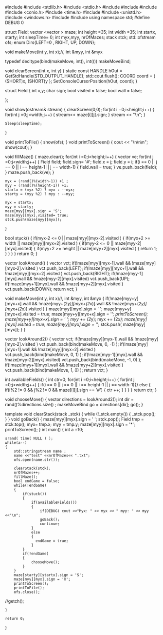 #include <iostream>
#include <stdlib.h>
#include <stdio.h>
#include <vector>
#include <stack>
#include <cstdio>
#include <conio.h>
#include <time.h>
#include <functional>
#include <unistd.h>
#include <windows.h>
#include <fstream>
#include <sstream>
using namespace std;
#define DEBUG 0

struct Field;
vector <vector<Field> > maze;
int height =35;
int width =35;
int startx, starty;
int sleepTime= 0;
int myx,myy, nrOfMazes;
stack<Field> stck;
std::ofstream ofs;
enum Dirs{LEFT=0 , RIGHT, UP, DOWN};

void makeMove(int y, int x);//, int &myy, int &myx

typedef decltype(bind(makeMove, int(), int())) makeMoveBind;

void clearScreen(int x, int y)
{
    static const HANDLE hOut = GetStdHandle(STD_OUTPUT_HANDLE);
    std::cout.flush();
    COORD coord = { (SHORT)x, (SHORT)y };
    SetConsoleCursorPosition(hOut, coord);
}

struct Field
{
    int x,y;
    char sign;
    bool visited = false;
    bool wall = false;

};


void show(ostream& stream)
{
    clearScreen(0,0);
    for(int i =0;i<height;i++)
    {
        for(int j =0;j<width;j++)
        {
          stream<< maze[i][j].sign;
        }
        stream << "\n";
    }

    Sleep(sleepTime);

}

void printToFile()
{
    show(ofs);
}
void printToScreen()
{
    cout << "\n\n\n";
    show(cout);
}

void fillMaze()
{
    maze.clear();
    for(int i =0;i<height;i++)
    {
        vector<Field> ve;
        for(int j =0;j<width;j++)
        {
            Field field;
            field.sign= '#';
            field.x = j;
            field.y = i;
            if(i == 0 || j == 0 || i == height-1 || j == width-1)
            {
                field.wall = true;
            }
            ve.push_back(field);
        }
        maze.push_back(ve);
    }

    myx = (rand()%(width-1)) +1 ;
    myy = (rand()%(height-1)) +1;
    startx = (myx %2) ? myx : --myx;
    starty = (myy %2) ? myy : --myy;

    myx = startx;
    myy = starty;
    maze[myy][myx].sign = 'S';
    maze[myy][myx].visited= true;
    stck.push(maze[myy][myx]);

}


bool stuck()
{
    if(myx-2 <= 0  || maze[myy][myx-2].visited )
    {
        if(myx+2 >= width  || maze[myy][myx+2].visited )
        {
            if(myy-2 <= 0  || maze[myy-2][myx].visited)
            {
               if(myy+2 >= height || maze[myy+2][myx].visited )
               {
                 return 1;
               }
            }
        }
    }
    return 0;
}


vector <int> lookAround()
{
    vector <int> vct;
    if(!maze[myy][myx-1].wall  && !maze[myy][myx-2].visited )
        vct.push_back(LEFT);
    if(!maze[myy][myx+1].wall  && !maze[myy][myx+2].visited )
        vct.push_back(RIGHT);
    if(!maze[myy-1][myx].wall  && !maze[myy-2][myx].visited)
        vct.push_back(UP);
    if(!maze[myy+1][myx].wall && !maze[myy+2][myx].visited )
        vct.push_back(DOWN);
    return vct;
}


void makeMove(int y, int x)//, int &myy, int &myx
{
 if(!maze[myy+y][myx+x].wall && !maze[myy+(2*y)][myx+(2*x)].wall && !maze[myy+(2*y)][myx+(2*x)].visited  )
    {
        maze[myy][myx].sign = ' ';
        maze[myy+y][myx+x].visited = true;
        maze[myy+y][myx+x].sign = '*';
        printToScreen();
        maze[myy+y][myx+x].sign = ' ';
        myy += (2*y);
        myx += (2*x);
        maze[myy][myx].visited = true;
        maze[myy][myx].sign = '*';
        stck.push( maze[myy][myx]);
    }
}

vector <makeMoveBind> lookAround2()
{
    vector <makeMoveBind> vct;
    if(!maze[myy][myx-1].wall  && !maze[myy][myx-2].visited )
        vct.push_back(bind(makeMove, 0, -1) );
    if(!maze[myy][myx+1].wall  && !maze[myy][myx+2].visited )
       vct.push_back(bind(makeMove, 0, 1) );
    if(!maze[myy-1][myx].wall  && !maze[myy-2][myx].visited)
        vct.push_back(bind(makeMove, -1, 0) );
    if(!maze[myy+1][myx].wall && !maze[myy+2][myx].visited )
        vct.push_back(bind(makeMove, 1, 0) );
    return vct;
}


int availableFields()
{
    int ctr=0;
     for(int i =0;i<height;i++)
    {
        for(int j =0;j<width;j++)
        {
            if(i == 0 || j == 0 || i == height-1 || j == width-1){}
            else
            {
                if(i%2 != 0 && j%2 != 0 && maze[i][j].sign == '#')
                {
                    ctr ++;
                }
            }
        }
    }
    return ctr;
}

void chooseMove()
{
    vector<makeMoveBind> directions = lookAround2();
    int dir = rand()%directions.size() ;
    makeMoveBind go = directions[dir];
    go();
}

template <typename T>
void clearStack(stack<T> _stck)
{
    while (!_stck.empty())
    {
        _stck.pop();
    }
}
void goBack()
{
  maze[myy][myx].sign = ' ';
  stck.pop();
  Field tmp  = stck.top();
  myx= tmp.x;
  myy = tmp.y;
  maze[myy][myx].sign = '*';
  printToScreen();
}
int main()
{
    int a =10;

    srand( time( NULL ) );
    while(a--)
    {
        std::stringstream name ;
        name <<"test" <<nrOfMazes<< ".txt";
        ofs.open(name.str());

        clearStack(stck);
        nrOfMazes++;
        fillMaze();
        bool endGame = false;
        while(!endGame)
        {
            if(stuck())
            {
                if(availableFields())
                {
                    if(DEBUG) cout <<"Myx: " << myx << " myy: " << myy  <<"\n";
                    goBack();
                    continue;
                }
                else
                {
                  endGame = true;
                }
            }
            if(!endGame)
            {
                chooseMove();
            }
        }
        maze[starty][startx].sign = 'S';
        maze[myy][myx].sign = 'X';
        printToScreen();
        printToFile();
        ofs.close();
//getch();

    }

    return 0;
}
